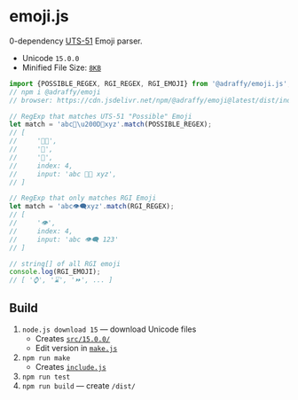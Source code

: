 # emoji.js

0-dependency [UTS-51](https://www.unicode.org/reports/tr51/) Emoji parser.

* Unicode `15.0.0`
* Minified File Size: [`8KB`](./dist/index.min.js)

```Javascript
import {POSSIBLE_REGEX, RGI_REGEX, RGI_EMOJI} from '@adraffy/emoji.js';
// npm i @adraffy/emoji
// browser: https://cdn.jsdelivr.net/npm/@adraffy/emoji@latest/dist/index.min.js

// RegExp that matches UTS-51 "Possible" Emoji
let match = 'abc💩\u200D💩xyz'.match(POSSIBLE_REGEX);
// [
//     '💩‍💩',
//     '💩',
//     '💩',
//     index: 4,
//     input: 'abc 💩‍💩 xyz',
// ]

// RegExp that only matches RGI Emoji
let match = 'abc👁️‍🗨️xyz'.match(RGI_REGEX);
// [
//     '👁️', 
//     index: 4, 
//     input: 'abc 👁️‍🗨️ 123'
// ]

// string[] of all RGI emoji
console.log(RGI_EMOJI);
// [ '⌚', '⌛', '⏩', ... ]
```

## Build

1. `node.js download 15` — download Unicode files
	* Creates [`src/15.0.0/`](./src/15.0.0/)
	* Edit version in [`make.js`](./src/make.js)
1. `npm run make`
	* Creates [`include.js`](../src/include.js)
1. `npm run test`
1. `npm run build` — create `/dist/`

